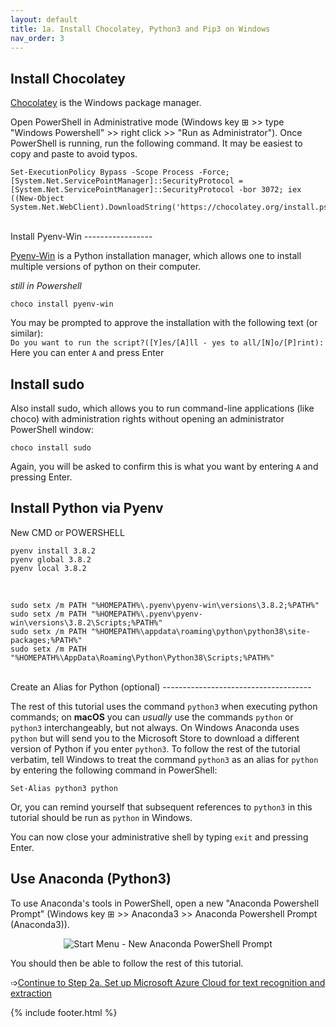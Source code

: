 ```yaml
---
layout: default
title: 1a. Install Chocolatey, Python3 and Pip3 on Windows
nav_order: 3
---
```

Install Chocolatey
------------------

[Chocolatey](https://chocolatey.org/install) is the Windows package manager.

Open PowerShell in Administrative mode (Windows key ⊞ >> type "Windows Powershell" >> right click >> "Run as Administrator").
Once PowerShell is running, run the following command. It may be easiest to copy and paste to avoid typos.
```
Set-ExecutionPolicy Bypass -Scope Process -Force; [System.Net.ServicePointManager]::SecurityProtocol = [System.Net.ServicePointManager]::SecurityProtocol -bor 3072; iex ((New-Object System.Net.WebClient).DownloadString('https://chocolatey.org/install.ps1'))
```
<br>
Install Pyenv-Win
-----------------

[Pyenv-Win](https://github.com/pyenv-win/pyenv-win) is a Python installation manager, which allows one to install multiple versions of python on their computer. 

*still in Powershell*
```
choco install pyenv-win 
```
You may be prompted to approve the installation with the following text (or similar):<br>
```Do you want to run the script?([Y]es/[A]ll - yes to all/[N]o/[P]rint):```<br>
Here you can enter ```A``` and press Enter<br>

Install sudo
------------

Also install sudo, which allows you to run command-line applications (like choco) with administration rights without opening an administrator PowerShell window:

```
choco install sudo
```
Again, you will be asked to confirm this is what you want by entering ```A``` and pressing Enter.

Install Python via Pyenv
------------
New CMD or POWERSHELL
```
pyenv install 3.8.2
pyenv global 3.8.2
pyenv local 3.8.2
```
<br>

```
sudo setx /m PATH "%HOMEPATH%\.pyenv\pyenv-win\versions\3.8.2;%PATH%"
sudo setx /m PATH "%HOMEPATH%\.pyenv\pyenv-win\versions\3.8.2\Scripts;%PATH%"
sudo setx /m PATH "%HOMEPATH%\appdata\roaming\python\python38\site-packages;%PATH%"
sudo setx /m PATH "%HOMEPATH%\AppData\Roaming\Python\Python38\Scripts;%PATH%"
```
<br>
Create an Alias for Python (optional)
-------------------------------------

The rest of this tutorial uses the command ```python3``` when executing python commands; on **macOS** you can *usually* use the commands ```python``` or ```python3``` interchangeably, but not always. 
On Windows Anaconda uses ```python``` but will send you to the Microsoft Store to download a different version of Python if you enter ```python3```.
To follow the rest of the tutorial verbatim, tell Windows to treat the command ```python3``` as an alias for ```python``` by entering the following command in PowerShell:
```
Set-Alias python3 python
```
Or, you can remind yourself that subsequent references to ```python3``` in this tutorial should be run as ```python``` in Windows. 

You can now close your administrative shell by typing ```exit``` and pressing Enter.

Use Anaconda (Python3)
----------------------

To use Anaconda's tools in PowerShell, open a new "Anaconda Powershell Prompt" (Windows key ⊞ >> Anaconda3 >> Anaconda Powershell Prompt (Anaconda3)).<br> 
<p align="center">
<img alt="Start Menu - New Anaconda PowerShell Prompt" src="https://github.com/ccarvel/handprint/raw/master/.graphics/01_new_anaconda_powershell.png">
</p>
You should then be able to follow the rest of this tutorial.

➩[Continue to Step 2a. Set up Microsoft Azure Cloud for text recognition and extraction](step_2a_azure.md)<br/>

{% include footer.html %}

